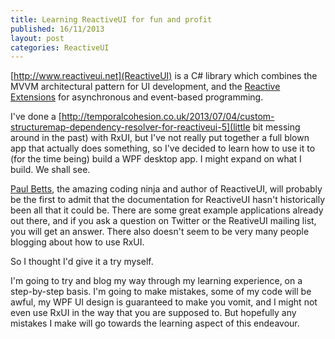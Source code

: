 ```yaml
---
title: Learning ReactiveUI for fun and profit
published: 16/11/2013
layout: post
categories: ReactiveUI
---
```

[http://www.reactiveui.net](ReactiveUI) is a C# library which combines the MVVM architectural pattern for UI development, and the <a title="Reactive Extensions" href="http://rx.codeplex.com/" target="_blank">Reactive Extensions</a> for asynchronous and event-based programming.

I've done a [http://temporalcohesion.co.uk/2013/07/04/custom-structuremap-dependency-resolver-for-reactiveui-5](little bit messing around in the past) with RxUI, but I've not really put together a full blown app that actually does something, so I've decided to learn how to use it to (for the time being) build a WPF desktop app. I might expand on what I build. We shall see.

<a title="Paul Betts" href="https://twitter.com/paulcbetts" target="_blank">Paul Betts</a>, the amazing coding ninja and author of ReactiveUI, will probably be the first to admit that the documentation for ReactiveUI hasn't historically been all that it could be. There are some great example applications already out there, and if you ask a question on Twitter or the ReativeUI mailing list, you will get an answer. There also doesn't seem to be very many people blogging about how to use RxUI.

So I thought I'd give it a try myself.

I'm going to try and blog my way through my learning experience, on a step-by-step basis. I'm going to make mistakes, some of my code will be awful, my WPF UI design is guaranteed to make you vomit, and I might not even use RxUI in the way that you are supposed to. But hopefully any mistakes I make will go towards the learning aspect of this endeavour.

